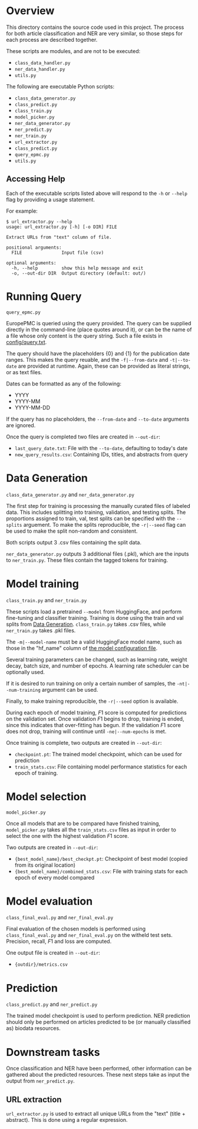 # Overview

This directory contains the source code used in this project. The process for both article classification and NER are very similar, so those steps for each process are described together.

These scripts are modules, and are not to be executed:
* `class_data_handler.py`
* `ner_data_handler.py`
* `utils.py`

The following are executable Python scripts:
* `class_data_generator.py`
* `class_predict.py`
* `class_train.py`
* `model_picker.py`
* `ner_data_generator.py`
* `ner_predict.py`
* `ner_train.py`
* `url_extractor.py`
* `class_predict.py`
* `query_epmc.py`
* `utils.py`

## Accessing Help

Each of the executable scripts listed above will respond to the `-h` or `--help` flag by providing a usage statement.

For example:
```
$ url_extractor.py --help
usage: url_extractor.py [-h] [-o DIR] FILE

Extract URLs from "text" column of file.

positional arguments:
  FILE               Input file (csv)

optional arguments:
  -h, --help         show this help message and exit
  -o, --out-dir DIR  Output directory (default: out/)
```

# Running Query

`query_epmc.py`

EuropePMC is queried using the query provided. The query can be supplied directly in the command-line (place quotes around it), or can be the name of a file whose only content is the query string. Such a file exists in [config/query.txt](../config/query.txt).

The query should have the placeholders {0} and {1} for the publication date ranges. This makes the query reuable, and the `-f|--from-date` and `-t|--to-date` are provided at runtime. Again, these can be provided as literal strings, or as text files.

Dates can be formatted as any of the following: 

* YYYY
* YYYY-MM
* YYYY-MM-DD

If the query has no placeholders, the `--from-date` and `--to-date` arguments are ignored.


Once the query is completed two files are created in `--out-dir`:

* `last_query_date.txt`: File with the `--to-date`, defaulting to today's date
* `new_query_results.csv`: Containing IDs, titles, and abstracts from query

# Data Generation

`class_data_generator.py` and `ner_data_generator.py`

The first step for training is processing the manually curated files of labeled data. This includes splitting into training, validation, and testing splits. The proportions assigned to train, val, test splits can be specified with the `--splits` arguement. To make the splits reproducible, the `-r|--seed` flag can be used to make the split non-random and consistent.

Both scripts output 3 .csv files containing the split data.

`ner_data_generator.py` outputs 3 additional files (.pkl), which are the inputs to `ner_train.py`. These files contain the tagged tokens for training.


# Model training

`class_train.py` and `ner_train.py`

These scripts load a pretrained `--model` from HuggingFace, and perform fine-tuning and classifier training. Training is done using the train and val splits from [Data Generation](#Data-Generation). `class_train.py` takes .csv files, while `ner_train.py` takes .pkl files.

The `-m|--model-name` must be a valid HuggingFace model name, such as those in the "hf_name" column  of [the model configuration file](../config/models_info.tsv).

Several training parameters can be changed, such as learning rate, weight decay, batch size, and number of epochs. A learning rate scheduler can be optionally used.

If it is desired to run training on only a certain number of samples, the `-nt|--num-training` argument can be used.

Finally, to make training reproducible, the `-r|--seed` option is available.

During each epoch of model training, *F*1 score is computed for predictions on the validation set. Once validation *F*1 begins to drop, training is ended, since this indicates that over-fitting has begun. If the validation *F*1 score does not drop, training will continue until `-ne|--num-epochs` is met.

Once training is complete, two outputs are created in `--out-dir`:
* `checkpoint.pt`: The trained model checkpoint, which can be used for prediction
* `train_stats.csv`: File containing model performance statistics for each epoch of training.

# Model selection

`model_picker.py`

Once all models that are to be compared have finished training, `model_picker.py` takes all the `train_stats.csv` files as input in order to select the one with the highest validation *F*1 score.

Two outputs are created in `--out-dir`:
* `{best_model_name}/best_checkpt.pt`: Checkpoint of best model (copied from its original location)
* `{best_model_name}/combined_stats.csv`: File with training stats for each epoch of every model compared

# Model evaluation

`class_final_eval.py` and `ner_final_eval.py`

Final evaluation of the chosen models is performed using `class_final_eval.py` and `ner_final_eval.py` on the witheld test sets. Precision, recall, *F*1 and loss are computed.

One output file is created in `--out-dir`:
* `{outdir}/metrics.csv`

# Prediction

`class_predict.py` and `ner_predict.py`

The trained model checkpoint is used to perform prediction. NER prediction should only be performed on articles predicted to be (or manually classified as) biodata resources.

# Downstream tasks

Once classification and NER have been performed, other information can be gathered about the predicted resources. These next steps take as input the output from `ner_predict.py`.

## URL extraction

`url_extractor.py` is used to extract all unique URLs from the "text" (title + abstract). This is done using a regular expression.
